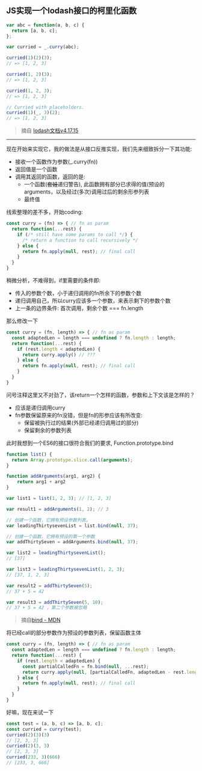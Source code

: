 ## JS实现一个lodash接口的柯里化函数

```javascript
var abc = function(a, b, c) {
  return [a, b, c];
};

var curried = _.curry(abc);

curried(1)(2)(3);
// => [1, 2, 3]

curried(1, 2)(3);
// => [1, 2, 3]

curried(1, 2, 3);
// => [1, 2, 3]

// Curried with placeholders.
curried(1)(_, 3)(2);
// => [1, 2, 3]
```

> 摘自 [lodash文档v4.17.15](https://lodash.com/docs/4.17.15#curry)

---
现在开始来实现它，我的做法是从接口反推实现，我们先来细致拆分一下其功能:
  - 接收一个函数作为参数(_.curry(fn))
  - 返回值是一个函数
  - 调用其返回的函数，返回的是:
    - 一个函数(~~套娃~~递归警告), 此函数拥有部分已求得的值(预设的arguments，以及经过(多次)调用过后的剩余形参列表
    - 最终值

线索整理的差不多，开始coding:
```javascript
const curry = (fn) => { // fn as param
  return function(...rest) {
    if (/* still have some params to call */) {
      /* return a function to call recursively */
    } else {
      return fn.apply(null, rest); // final call
    }
  }
}
```

稍微分析，不难得到，if里需要的条件即:
  - 传入的参数个数，小于递归调用的fn所余下的参数个数
  - 递归调用自己，所以curry应该多一个参数，来表示剩下的参数个数
  - 上一条的边界条件: 首次调用，剩余个数 === fn.length

那么修改一下
```javascript
const curry = (fn, length) => { // fn as param
  const adaptedLen = length === undefined ? fn.length : length;
  return function(...rest) {
    if (rest.length < adaptedLen) {
      return curry.apply() // ???
    } else {
      return fn.apply(null, rest); // final call
    }
  }
}
```
问号注释这里又不对劲了，该return一个怎样的函数，参数和上下文该是怎样的？
  - 应该是递归调用curry
  - fn参数保留原来的fn没错，但是fn的形参应该有所改变:
    - 保留被执行过的结果(外部已经递归调用过的部分)
    - 保留剩余的参数列表

此时我想到一个ES6的接口很符合我们的要求, Function.prototype.bind
```javascript
function list() {
  return Array.prototype.slice.call(arguments);
}

function addArguments(arg1, arg2) {
    return arg1 + arg2
}

var list1 = list(1, 2, 3); // [1, 2, 3]

var result1 = addArguments(1, 2); // 3

// 创建一个函数，它拥有预设参数列表。
var leadingThirtysevenList = list.bind(null, 37);

// 创建一个函数，它拥有预设的第一个参数
var addThirtySeven = addArguments.bind(null, 37);

var list2 = leadingThirtysevenList();
// [37]

var list3 = leadingThirtysevenList(1, 2, 3);
// [37, 1, 2, 3]

var result2 = addThirtySeven(5);
// 37 + 5 = 42

var result3 = addThirtySeven(5, 10);
// 37 + 5 = 42 ，第二个参数被忽略
```
> 摘自[bind - MDN](https://developer.mozilla.org/zh-CN/docs/Web/JavaScript/Reference/Global_Objects/Function/bind)

将已经call的部分参数作为预设的参数列表，保留函数主体
```javascript
const curry = (fn, length) => { // fn as param
  const adaptedLen = length === undefined ? fn.length : length;
  return function(...rest) {
    if (rest.length < adaptedLen) {
      const partialCalledFn = fn.bind(null, ...rest);
      return curry.apply(null, [partialCalledFn, adaptedLen - rest.length]);
    } else {
      return fn.apply(null, rest); // final call
    }
  }
}
```

好嘛，现在来试一下
```javascript
const test = (a, b, c) => [a, b, c];
const curried = curry(test);
curried(2)(3)(3)
// [2, 3, 3]
curried(2)(3, 3)
// [2, 3, 3]
curried(233, 3)(666)
// [233, 3, 666]
```
